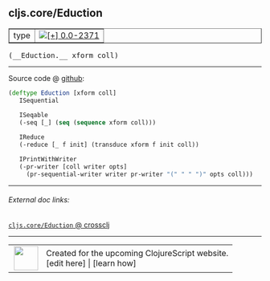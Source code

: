 ## cljs.core/Eduction



 <table border="1">
<tr>
<td>type</td>
<td><a href="https://github.com/cljsinfo/cljs-api-docs/tree/0.0-2371"><img valign="middle" alt="[+] 0.0-2371" title="Added in 0.0-2371" src="https://img.shields.io/badge/+-0.0--2371-lightgrey.svg"></a> </td>
</tr>
</table>


 <samp>
(__Eduction.__ xform coll)<br>
</samp>

---







Source code @ [github](https://github.com/clojure/clojurescript/blob/r2371/src/cljs/cljs/core.cljs#L8294-L8305):

```clj
(deftype Eduction [xform coll]
   ISequential
   
   ISeqable
   (-seq [_] (seq (sequence xform coll)))

   IReduce
   (-reduce [_ f init] (transduce xform f init coll))

   IPrintWithWriter
   (-pr-writer [coll writer opts]
     (pr-sequential-writer writer pr-writer "(" " " ")" opts coll)))
```

<!--
Repo - tag - source tree - lines:

 <pre>
clojurescript @ r2371
└── src
    └── cljs
        └── cljs
            └── <ins>[core.cljs:8294-8305](https://github.com/clojure/clojurescript/blob/r2371/src/cljs/cljs/core.cljs#L8294-L8305)</ins>
</pre>

-->

---



###### External doc links:

[`cljs.core/Eduction` @ crossclj](http://crossclj.info/fun/cljs.core.cljs/Eduction.html)<br>

---

 <table>
<tr><td>
<img valign="middle" align="right" width="48px" src="http://i.imgur.com/Hi20huC.png">
</td><td>
Created for the upcoming ClojureScript website.<br>
[edit here] | [learn how]
</td></tr></table>

[edit here]:https://github.com/cljsinfo/cljs-api-docs/blob/master/cljsdoc/cljs.core/Eduction.cljsdoc
[learn how]:https://github.com/cljsinfo/cljs-api-docs/wiki/cljsdoc-files

<!--

This information was too distracting to show to readers, but I'll leave it
commented here since it is helpful to:

- pretty-print the data used to generate this document
- and show how to retrieve that data



The API data for this symbol:

```clj
{:ns "cljs.core",
 :name "Eduction",
 :type "type",
 :signature ["[xform coll]"],
 :source {:code "(deftype Eduction [xform coll]\n   ISequential\n   \n   ISeqable\n   (-seq [_] (seq (sequence xform coll)))\n\n   IReduce\n   (-reduce [_ f init] (transduce xform f init coll))\n\n   IPrintWithWriter\n   (-pr-writer [coll writer opts]\n     (pr-sequential-writer writer pr-writer \"(\" \" \" \")\" opts coll)))",
          :title "Source code",
          :repo "clojurescript",
          :tag "r2371",
          :filename "src/cljs/cljs/core.cljs",
          :lines [8294 8305]},
 :full-name "cljs.core/Eduction",
 :full-name-encode "cljs.core/Eduction",
 :history [["+" "0.0-2371"]]}

```

Retrieve the API data for this symbol:

```clj
;; from Clojure REPL
(require '[clojure.edn :as edn])
(-> (slurp "https://raw.githubusercontent.com/cljsinfo/cljs-api-docs/catalog/cljs-api.edn")
    (edn/read-string)
    (get-in [:symbols "cljs.core/Eduction"]))
```

-->
